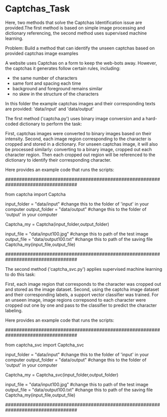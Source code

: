 # Captchas_Task

Here, two methods that solve the Captchas Identification issue are provided.The first method is based on simple image processing and dictionary referencing, the second method uses supervised machine learning.

Problem: Build a method that can identify the unseen captchas based on provided captchas image examples

A website uses Captchas on a form to keep the web-bots away. However, the captchas it generates follow certain rules, including:

- the same number of characters
- same font and spacing each time
- background and foreground remains similar
- no skew in the structure of the characters 

In this folder the example captchas images and their corresponding texts are provided: 'data/input' and 'data/output'

The first method ('captcha.py') uses binary image conversion and a hard-coded dictionary to perform the task:

First, captchas images were converted to binary images based on their intensity. Second, each image region corresponding to the character is cropped and stored in a dictionary. For unseen captchas image, it will also be processed similarly: converting to a binary image, cropped out each character region. Then each cropped out region will be referenced to the dictionary to identify their corresponding character. 

Here provides an example code that runs the scripts:

##################################################################################

from captcha import Captcha

input_folder = "data/input" #change this to the folder of 'input' in your computer
output_folder = "data/output" #change this to the folder of 'output' in your computer

Captcha_my = Captcha(input_folder,output_folder)

input_file = "data/input100.jpg" #change this to path of the test image
output_file = "data/output100.txt"  #change this to path of the saving file
Captcha_my(input_file,output_file)

##################################################################################


The second method ('captcha_svc.py') applies supervised machine learning to do this task: 

First, each image region that corresponds to the character was cropped out and stored as the image dataset. Second, using the captcha image dataset and their corresponding labels, a support vector classifier was trained. For an unseen image, image regions correpsond to each character were cropped out one by one and pass to the classifier to predict the character labeling. 

Here provides an example code that runs the scripts:

##################################################################################

from captcha_svc import Captcha_svc

input_folder = "data/input" #change this to the folder of 'input' in your computer
output_folder = "data/output" #change this to the folder of 'output' in your computer

Captcha_my = Captcha_svc(input_folder,output_folder)

input_file = "data/input100.jpg" #change this to path of the test image
output_file = "data/output100.txt"  #change this to path of the saving file
Captcha_my(input_file,output_file)

##################################################################################


